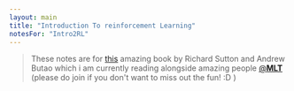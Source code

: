 ```yaml
---
layout: main 
title: "Introduction To reinforcement Learning"
notesFor: "Intro2RL"
---
```

> These notes are for [this](https://www.google.com/url?sa=t&rct=j&q=&esrc=s&source=web&cd=&cad=rja&uact=8&ved=2ahUKEwi8ua3UisXqAhWb4nMBHaOJB2EQFjAAegQIARAB&url=https%3A%2F%2Fweb.stanford.edu%2Fclass%2Fpsych209%2FReadings%2FSuttonBartoIPRLBook2ndEd.pdf&usg=AOvVaw3bKK-Y_1kf6XQVwR-UYrBY) amazing book by Richard Sutton and Andrew Butao which i am currently reading alongside amazing people [@__MLT__](https://machinelearningtokyo.com/) (please do join if you don't want to miss out the fun! :D )
> 